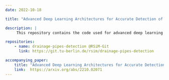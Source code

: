 ```yaml
---
date: 2022-10-18

title: "Advanced Deep Learning Architectures for Accurate Detection of Subsurface Tile Drainage Pipes from Remote Sensing Images"

description: |
     This repository contains the code used for advanced deep learning architectures for accurate detection of subsurface tile drainage pipes from RS images. It contains two architectures: i) an improved UNet architecture; and ii) TransUNet, an architecture utilizing a transformer as feature encoder. The code is written based on PyTorch or Tensorflow depending on the architecture.

repositories:
    - name: drainage-pipes-detection @RSiM-Git
      link: https://git.tu-berlin.de/rsim/drainage-pipes-detection

accompanying_paper:
    title: "Advanced Deep Learning Architectures for Accurate Detection of Subsurface Tile Drainage Pipes from Remote Sensing Images"
    link:  https://arxiv.org/abs/2210.02071
---
```

